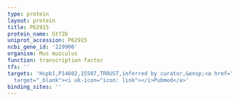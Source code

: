 ```yaml
---
type: protein
layout: protein
title: P62915
protein_name: Gtf2b
uniprot_accession: P62915
ncbi_gene_id: '229906'
organism: Mus musculus
function: transcription factor
tfs: ''
targets: 'Hspb1,P14602,15507,TRRUST,inferred by curator,&ensp;<a href="https://www.ncbi.nlm.nih.gov/pubmed/?term=17994014%5Buid%5D"
  target="_blank"><i uk-icon="icon: link"></i>Pubmed</a>'
binding_sites: ''
---
```

